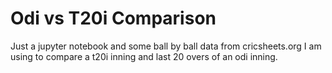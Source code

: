 # Odi vs T20i Comparison

Just a jupyter notebook and some ball by ball data from cricsheets.org I am using to compare a t20i inning and last 20 overs of an odi inning.
